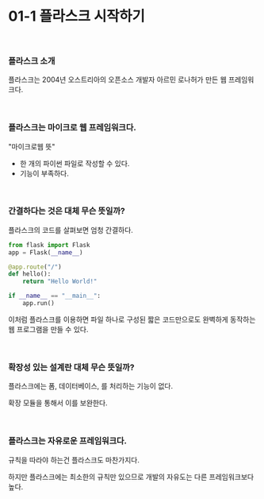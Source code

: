 # 01-1 플라스크 시작하기

<br>

### 플라스크 소개

플라스크는 2004년 오스트리아의 오픈소스 개발자 아르민 로나허가 만든 웹 프레임워크다.

<br>

### 플라스크는 마이크로 웹 프레임워크다.

"마이크로웹 뜻" 

- 한 개의 파이썬 파일로 작성할 수 있다.
- 기능이 부족하다.

<br>

### 간결하다는 것은 대체 무슨 뜻일까?

플라스크의 코드를 살펴보면 엄청 간결하다.

```python
from flask import Flask
app = Flask(__name__)

@app.route("/")
def hello():
	return "Hello World!"

if __name__ == "__main__":
	app.run()
```

이처럼 플라스크를 이용하면 파일 하나로 구성된 짧은 코드만으로도 완벽하게 동작하는 웹 프로그램을 만들 수 있다.

<br>

### 확장성 있는 설계란 대체 무슨 뜻일까?

플라스크에는 폼, 데이터베이스, 를 처리하는 기능이 없다.

확장 모듈을 통해서 이를 보완한다.

<br>

### 플라스크는 자유로운 프레임워크다.

규칙을 따라야 하는건 플라스크도 마찬가지다.

하지만 플라스크에는 최소한의 규칙만 있으므로 개발의 자유도는 다른 프레임워크보다 높다.